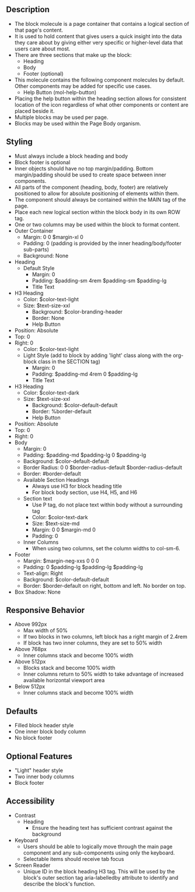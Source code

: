 ﻿## Description
- The block molecule is a page container that contains a logical section of that page's content. 
- It is used to hold content that gives users a quick insight into the data they care about by giving either very specific or higher-level data that users care about most.
- There are three sections that make up the block: 
  - Heading 
  - Body
  - Footer (optional)
- This molecule contains the following component molecules by default. Other components may be added for specific use cases.
  - Help Button (mol-help-button)
- Placing the help button within the heading section allows for consistent location of the icon regardless of what other components or content are placed beside it.
- Multiple blocks may be used per page. 
- Blocks may be used within the Page Body organism.

## Styling
* Must always include a block heading and body
* Block footer is optional
* Inner objects should have no top margin/padding. Bottom margin/padding should be used to create space between inner components.
* All parts of the component (heading, body, footer) are relatively positioned to allow for absolute positioning of elements within them.
* The component should always be contained within the MAIN tag of the page.
* Place each new logical section within the block body in its own ROW tag. 
* One or two columns may be used within the block to format content. 
* Outer Container
  * Margin: 0 0 $margin-xl 0
  * Padding: 0 (padding is provided by the inner heading/body/footer sub-parts)
  * Background: None
* Heading
  * Default Style
    * Margin: 0
    * Padding: $padding-sm 4rem $padding-sm $padding-lg
    * Title Text
* H3 Heading
  * Color: $color-text-light
  * Size: $text-size-xxl
    * Background: $color-branding-header
    * Border: None
    * Help Button 
* Position: Absolute
* Top: 0
* Right: 0
    * Color: $color-text-light
  * Light Style (add to block by adding 'light' class along with the org-block class in the SECTION tag)
    * Margin: 0
    * Padding: $padding-md 4rem 0 $padding-lg
    * Title Text
* H3 Heading
  * Color: $color-text-dark
  * Size: $text-size-xxl
    * Background: $color-default-default
    * Border: %border-default
    * Help Button 
* Position: Absolute
* Top: 0
* Right: 0
* Body
  * Margin: 0
  * Padding: $padding-md $padding-lg 0 $padding-lg
  * Background: $color-default-default
  * Border Radius: 0 0 $border-radius-default $border-radius-default
  * Border: #border-default
  * Available Section Headings
    * Always use H3 for block heading title
    * For block body section, use H4, H5, and H6
  * Section text
    * Use P tag, do not place text within body without a surrounding tag
    * Color: $color-text-dark
    * Size: $text-size-md
    * Margin: 0 0 $margin-md 0
    * Padding: 0
  * Inner Columns
    * When using two columns, set the column widths to col-sm-6.
* Footer
  * Margin: $margin-neg-xxs 0 0 0
  * Padding: 0 $padding-lg $padding-lg $padding-lg
  * Text-align: Right
  * Background: $color-default-default
  * Border: $border-default on right, bottom and left. No border on top.
* Box Shadow: None

## Responsive Behavior
* Above 992px
  * Max width of 50%
  * If two blocks in two columns, left block has a right margin of 2.4rem
  * If block has two inner columns, they are set to 50% width
* Above 768px
  * Inner columns stack and become 100% width
* Above 512px
  * Blocks stack and become 100% width
  * Inner columns return to 50% width to take advantage of increased available horizontal viewport area
* Below 512px
  * Inner columns stack and become 100% width

## Defaults
* Filled block header style
* One inner block body column
* No block footer

## Optional Features
* "Light" header style
* Two inner body columns
* Block footer

## Accessibility
* Contrast
  * Heading
    * Ensure the heading text has sufficient contrast against the background
* Keyboard
  * Users should be able to logically move through the main page component and any sub-components using only the keyboard.
  * Selectable items should receive tab focus
* Screen Reader
  * Unique ID in the block heading H3 tag. This will be used by the block's outer section tag aria-labelledby attribute to identify and describe the block's function.
